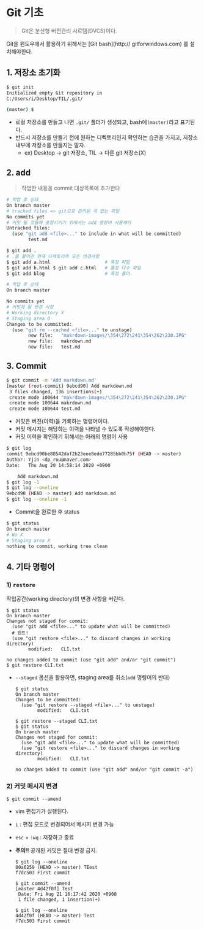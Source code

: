 

# Git 기초

> Git은 분산형 버전관리 시르템(DVCS)이다.

Git을 윈도우에서 활용하기 위해서는 [Git bash](http:// gitforwindows.com) 를 설치해야한다.

## 1. 저장소 초기화

```bash
$ git init
Initialized empty Git repository in 
C:/Users/i/Desktop/TIL/.git/

(master) $
```

* 로컬 저장소를 만들고 나면 `.git/` 폴더가 생성되고, bash에`(master)`라고 표기된다.
* 반드시 저장소를 만들기 전에 원하는 디렉토리인지 확인하는 습관을 가지고, 저장소 내부에 저장소를 만들지는 말자.
  * ex) Desktop -> git 저장소, TIL -> 다른 git 저장소(X)

## 2. add

>  작업한 내용을 commit 대상목록에 추가한다

```bash
# 작업 후 상태 
On branch master
# tracked files => git으로 관리된 적 없는 파일
No commits yet
# 커밋 될 것들에 포함시키기 위해서는 add 명령어 사용해라
Untracked files:
  (use "git add <file>..." to include in what will be committed)
        test.md
```

```bash
$ git add .
# .을 붙이면 현재 디렉토리의 모든 변경사항
$ git add a.html					# 특정 파일
$ git add b.html $ git add c.html	# 틀정 다수 파일 
$ git add blog						# 특정 폴더
```

```bash
# 작업 후 상태
On branch master

No commits yet
# 커밋에 될 변경 사항
# Working directory X
# Staging area O
Changes to be committed:
  (use "git rm --cached <file>..." to unstage)
        new file:   "makrdown-images/\354\272\241\354\262\230.JPG"
        new file:   makrdown.md
        new file:   test.md
```

## 3. Commit

```bash
$ git commit -m 'Add markdown.md'
[master (root-commit) 9ebcd90] Add markdown.md
 3 files changed, 136 insertions(+)
 create mode 100644 "makrdown-images/\354\272\241\354\262\230.JPG"
 create mode 100644 makrdown.md
 create mode 100644 test.md
```

* 커밋은 버전(이력)을 기록하는 명령어이다.
* 커밋 메시지는 해당하는 이력을 나타낼 수 있도록 작성해야한다.
* 커밋 이력을 확인하기 위해서는 아래의 명령어 사용

```bash
$ git log
commit 9ebcd90be88542daf2b23eee8ede77285bb0b75f (HEAD -> master)
Author: Yjin <dp_ruu@naver.com>
Date:   Thu Aug 20 14:58:14 2020 +0900

    Add markdown.md
$ git log -1
$ git log --oneline
9ebcd90 (HEAD -> master) Add markdown.md
$ git log --oneline -1
```
* Commit을 완료한 후 status

```bash
$ git status
On branch master
# Wo X
# Staging area X
nothing to commit, working tree clean
```

## 4. 기타 명령어

### 1) `restore`

작업공간(working directory)의 변경 사항을 버린다.

```
$ git status
On branch master
Changes not staged for commit:
  (use "git add <file>..." to update what will be committed)
  # 힌트!
  (use "git restore <file>..." to discard changes in working directory)
        modified:   CLI.txt

no changes added to commit (use "git add" and/or "git commit")
$ git restore CLI.txt
```

- `--staged` 옵션을 활용하면, staging area를 취소(`add` 명령어의 반대)

  ```
  $ git status
  On branch master
  Changes to be committed:
    (use "git restore --staged <file>..." to unstage)
          modified:   CLI.txt
  ```

  ```
  $ git restore --staged CLI.txt
  $ git status
  On branch master
  Changes not staged for commit:
    (use "git add <file>..." to update what will be committed)
    (use "git restore <file>..." to discard changes in working directory)
          modified:   CLI.txt
  
  no changes added to commit (use "git add" and/or "git commit -a")
  ```

### 2) 커밋 메시지 변경

```
$ git commit --amend
```

- vim 편집기가 실행된다.

- `i` : 편집 모드로 변경되어서 메시지 변경 가능

- `esc` + `:wq` : 저장하고 종료

- **주의!!** 공개된 커밋은 절대 변경 금지.

  ```
  $ git log --oneline
  00a6259 (HEAD -> master) TEest
  f7dc503 First commit
  
  $ git commit --amend
  [master 4d42f0f] Test
   Date: Fri Aug 21 16:17:42 2020 +0900
   1 file changed, 1 insertion(+)
  
  $ git log --oneline
  4d42f0f (HEAD -> master) Test
  f7dc503 First commit
  ```



